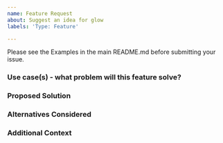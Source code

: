 ```yaml
---
name: Feature Request
about: Suggest an idea for glow
labels: 'Type: Feature'

---
```


Please see the Examples in the main README.md before submitting your issue.

### Use case(s) - what problem will this feature solve?

### Proposed Solution

### Alternatives Considered

### Additional Context
